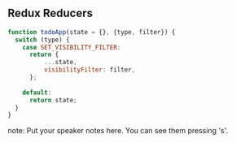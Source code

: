 ##  Redux Reducers

```javascript
function todoApp(state = {}, {type, filter}) {
  switch (type) {
    case SET_VISIBILITY_FILTER:
      return {
          ...state,
          visibilityFilter: filter,
      };
      
    default:
      return state;
  }
}
```

note:
    Put your speaker notes here.
    You can see them pressing 's'.
